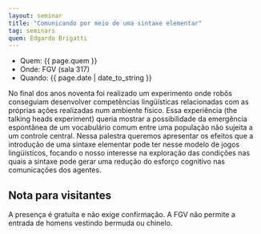 ```yaml
---
layout: seminar
title: "Comunicando por meio de uma sintaxe elementar"
tag: seminars
quem: Edgardo Brigatti 
---
```


- Quem:  {{ page.quem }}
- Onde:  FGV (sala 317)
- Quando: {{ page.date | date_to_string }}

No final dos anos noventa foi realizado um experimento onde robôs
conseguiam desenvolver competências lingüísticas relacionadas com as
próprias ações realizadas num ambiente físico. Essa experiência (the
talking heads experiment) queria mostrar a possibilidade da emergência
espontânea de um vocabulário comum entre uma população não sujeita a
um controle central. Nessa palestra queremos apresentar os efeitos que
a introdução de uma sintaxe elementar pode ter nesse modelo de jogos
lingüísticos, focando o nosso interesse na exploração das condições
nas quais a sintaxe pode gerar uma redução do esforço cognitivo nas
comunicações dos agentes.


## Nota para visitantes

A presença é gratuíta e não exige confirmação. A FGV não permite a
entrada de homens vestindo bermuda ou chinelo.
